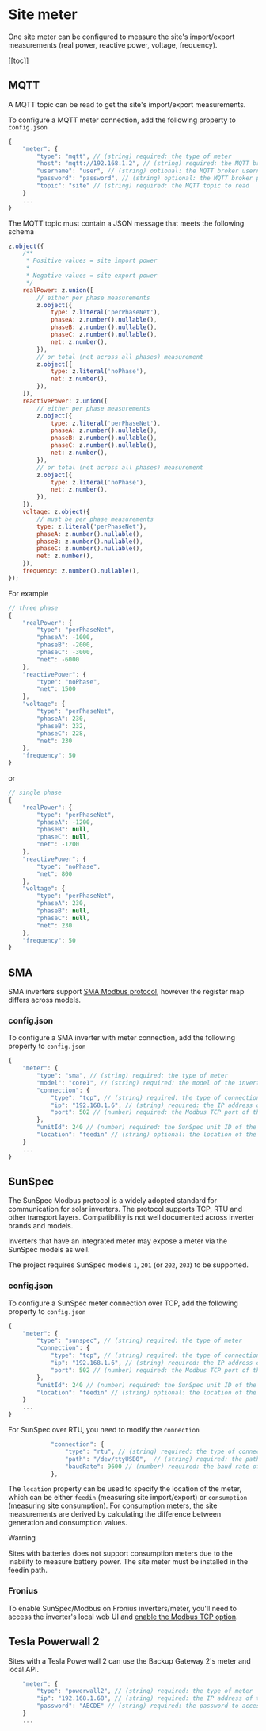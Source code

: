# Site meter

One site meter can be configured to measure the site's import/export measurements (real power, reactive power, voltage, frequency).

[[toc]]

## MQTT

A MQTT topic can be read to get the site's import/export measurements.

To configure a MQTT meter connection, add the following property to `config.json`

```js
{
    "meter": {
        "type": "mqtt", // (string) required: the type of meter
        "host": "mqtt://192.168.1.2", // (string) required: the MQTT broker host
        "username": "user", // (string) optional: the MQTT broker username
        "password": "password", // (string) optional: the MQTT broker password
        "topic": "site" // (string) required: the MQTT topic to read
    }
    ...
}
```

The MQTT topic must contain a JSON message that meets the following schema

```js
z.object({
    /**
     * Positive values = site import power
     *
     * Negative values = site export power
     */
    realPower: z.union([
        // either per phase measurements
        z.object({
            type: z.literal('perPhaseNet'),
            phaseA: z.number().nullable(),
            phaseB: z.number().nullable(),
            phaseC: z.number().nullable(),
            net: z.number(),
        }),
        // or total (net across all phases) measurement
        z.object({
            type: z.literal('noPhase'),
            net: z.number(),
        }),
    ]),
    reactivePower: z.union([
        // either per phase measurements
        z.object({
            type: z.literal('perPhaseNet'),
            phaseA: z.number().nullable(),
            phaseB: z.number().nullable(),
            phaseC: z.number().nullable(),
            net: z.number(),
        }),
        // or total (net across all phases) measurement
        z.object({
            type: z.literal('noPhase'),
            net: z.number(),
        }),
    ]),
    voltage: z.object({
        // must be per phase measurements
        type: z.literal('perPhaseNet'),
        phaseA: z.number().nullable(),
        phaseB: z.number().nullable(),
        phaseC: z.number().nullable(),
        net: z.number(),
    }),
    frequency: z.number().nullable(),
});
```

For example

```js
// three phase
{
    "realPower": {
        "type": "perPhaseNet",
        "phaseA": -1000,
        "phaseB": -2000,
        "phaseC": -3000,
        "net": -6000
    },
    "reactivePower": {
        "type": "noPhase",
        "net": 1500
    },
    "voltage": {
        "type": "perPhaseNet",
        "phaseA": 230,
        "phaseB": 232,
        "phaseC": 228,
        "net": 230
    },
    "frequency": 50
}
```

or

```js
// single phase
{
    "realPower": {
        "type": "perPhaseNet",
        "phaseA": -1200,
        "phaseB": null,
        "phaseC": null,
        "net": -1200
    },
    "reactivePower": {
        "type": "noPhase",
        "net": 800
    },
    "voltage": {
        "type": "perPhaseNet",
        "phaseA": 230,
        "phaseB": null,
        "phaseC": null,
        "net": 230
    },
    "frequency": 50
}
```

## SMA

SMA inverters support [SMA Modbus protocol](https://www.sma.de/en/products/product-features-interfaces/modbus-protocol-interface), however the register map differs across models.

### config.json

To configure a SMA inverter with meter connection, add the following property to `config.json`

```js
{
    "meter": {
        "type": "sma", // (string) required: the type of meter
        "model": "core1", // (string) required: the model of the inverter
        "connection": {
            "type": "tcp", // (string) required: the type of connection (tcp, rtu)
            "ip": "192.168.1.6", // (string) required: the IP address of the inverter
            "port": 502 // (number) required: the Modbus TCP port of the inverter
        },
        "unitId": 240 // (number) required: the SunSpec unit ID of the meter
        "location": "feedin" // (string) optional: the location of the meter (feedin or consumption)
    }
    ...
}
```

## SunSpec

The SunSpec Modbus protocol is a widely adopted standard for communication for solar inverters. The protocol supports TCP, RTU and other transport layers. Compatibility is not well documented across inverter brands and models. 

Inverters that have an integrated meter may expose a meter via the SunSpec models as well.

The project requires SunSpec models `1`, `201` (or `202`, `203`) to be supported.

### config.json

To configure a SunSpec meter connection over TCP, add the following property to `config.json`

```js
{
    "meter": {
        "type": "sunspec", // (string) required: the type of meter
        "connection": {
            "type": "tcp", // (string) required: the type of connection (tcp, rtu)
            "ip": "192.168.1.6", // (string) required: the IP address of the inverter
            "port": 502 // (number) required: the Modbus TCP port of the inverter
        },
        "unitId": 240 // (number) required: the SunSpec unit ID of the meter
        "location": "feedin" // (string) optional: the location of the meter (feedin or consumption)
    }
    ...
}
```

For SunSpec over RTU, you need to modify the `connection`

```js
            "connection": {
                "type": "rtu", // (string) required: the type of connection (tcp, rtu)
                "path": "/dev/ttyUSB0",  // (string) required: the path to the serial port
                "baudRate": 9600 // (number) required: the baud rate of the serial port
            },
```

The `location` property can be used to specify the location of the meter, which can be either `feedin` (measuring site import/export) or `consumption` (measuring site consumption). For consumption meters, the site measurements are derived by calculating the difference between generation and consumption values.

> [!WARNING]
> Sites with batteries does not support consumption meters due to the inability to measure battery power. The site meter must be installed in the feedin path.

### Fronius

To enable SunSpec/Modbus on Fronius inverters/meter, you'll need to access the inverter's local web UI and [enable the Modbus TCP option](https://github.com/longzheng/open-dynamic-export/wiki/Fronius-SunSpec-Modbus-configuration).

## Tesla Powerwall 2

Sites with a Tesla Powerwall 2 can use the Backup Gateway 2's meter and local API.

```js
    "meter": {
        "type": "powerwall2", // (string) required: the type of meter
        "ip": "192.168.1.68", // (string) required: the IP address of the Powerwall 2 Gateway
        "password": "ABCDE" // (string) required: the password to access the Powerwall 2 API (the last 5 characters of the password sticker)
    }
    ...
```